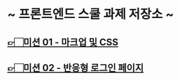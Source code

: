 # ~ 프론트엔드 스쿨 과제 저장소 ~

## [👉🏻미션 01 - 마크업 및 CSS](https://swlee2973.github.io/home-work/mission-01/mission-01.html "미션01 페이지 이동")
## [👉🏻미션 02 - 반응형 로그인 페이지](https://swlee2973.github.io/home-work/mission-02/mission-02.html "미션02 페이지 이동")
